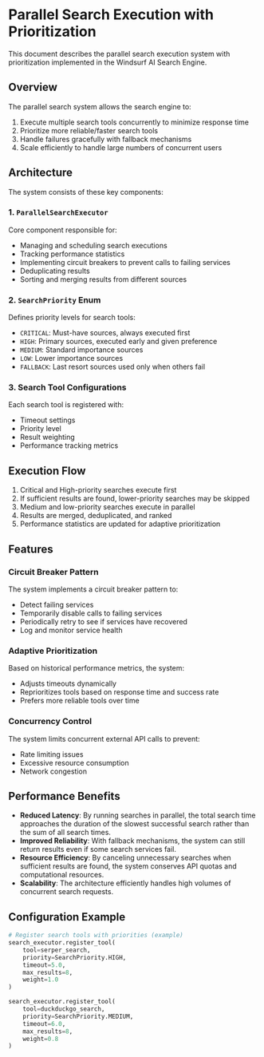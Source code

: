 # Parallel Search Execution with Prioritization

This document describes the parallel search execution system with prioritization implemented in the Windsurf AI Search Engine.

## Overview

The parallel search system allows the search engine to:

1. Execute multiple search tools concurrently to minimize response time
2. Prioritize more reliable/faster search tools
3. Handle failures gracefully with fallback mechanisms
4. Scale efficiently to handle large numbers of concurrent users

## Architecture

The system consists of these key components:

### 1. `ParallelSearchExecutor`

Core component responsible for:
- Managing and scheduling search executions
- Tracking performance statistics
- Implementing circuit breakers to prevent calls to failing services
- Deduplicating results
- Sorting and merging results from different sources

### 2. `SearchPriority` Enum

Defines priority levels for search tools:
- `CRITICAL`: Must-have sources, always executed first
- `HIGH`: Primary sources, executed early and given preference
- `MEDIUM`: Standard importance sources
- `LOW`: Lower importance sources
- `FALLBACK`: Last resort sources used only when others fail

### 3. Search Tool Configurations

Each search tool is registered with:
- Timeout settings
- Priority level
- Result weighting
- Performance tracking metrics

## Execution Flow

1. Critical and High-priority searches execute first
2. If sufficient results are found, lower-priority searches may be skipped
3. Medium and low-priority searches execute in parallel
4. Results are merged, deduplicated, and ranked
5. Performance statistics are updated for adaptive prioritization

## Features

### Circuit Breaker Pattern

The system implements a circuit breaker pattern to:
- Detect failing services
- Temporarily disable calls to failing services
- Periodically retry to see if services have recovered
- Log and monitor service health

### Adaptive Prioritization

Based on historical performance metrics, the system:
- Adjusts timeouts dynamically
- Reprioritizes tools based on response time and success rate
- Prefers more reliable tools over time

### Concurrency Control

The system limits concurrent external API calls to prevent:
- Rate limiting issues
- Excessive resource consumption
- Network congestion

## Performance Benefits

- **Reduced Latency**: By running searches in parallel, the total search time approaches the duration of the slowest successful search rather than the sum of all search times.
- **Improved Reliability**: With fallback mechanisms, the system can still return results even if some search services fail.
- **Resource Efficiency**: By canceling unnecessary searches when sufficient results are found, the system conserves API quotas and computational resources.
- **Scalability**: The architecture efficiently handles high volumes of concurrent search requests.

## Configuration Example

```python
# Register search tools with priorities (example)
search_executor.register_tool(
    tool=serper_search,
    priority=SearchPriority.HIGH,
    timeout=5.0,
    max_results=8,
    weight=1.0
)

search_executor.register_tool(
    tool=duckduckgo_search,
    priority=SearchPriority.MEDIUM,
    timeout=6.0,
    max_results=8,
    weight=0.8
)
``` 